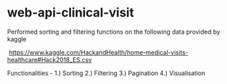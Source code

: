# web-api-clinical-visit
Performed sorting and filtering functions on the following data provided by kaggle

​ https://www.kaggle.com/HackandHealth/home-medical-visits-healthcare#Hack2018_ES.csv

Functionalities  -
 1.) Sorting
 2.) Filtering
 3.) Pagination
 4.) Visualisation

